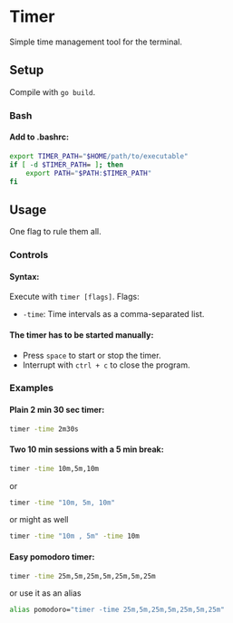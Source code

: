 # Timer
Simple time management tool for the terminal.

## Setup
Compile with `go build`.

### Bash

#### Add to .bashrc:
```bash
export TIMER_PATH="$HOME/path/to/executable"
if [ -d $TIMER_PATH= ]; then
    export PATH="$PATH:$TIMER_PATH"
fi
```

## Usage
One flag to rule them all.

### Controls

#### Syntax:
Execute with `timer [flags]`.
Flags:
- `-time`: Time intervals as a comma-separated list.

#### The timer has to be started manually:
- Press `space` to start or stop the timer.
- Interrupt with `ctrl + c` to close the program.

### Examples

#### Plain 2 min 30 sec timer:
```sh
timer -time 2m30s
```

#### Two 10 min sessions with a 5 min break:
```sh
timer -time 10m,5m,10m
```
or
```sh
timer -time "10m, 5m, 10m"
```
or might as well
```sh
timer -time "10m , 5m" -time 10m
```

#### Easy pomodoro timer:
```sh
timer -time 25m,5m,25m,5m,25m,5m,25m
```
or use it as an alias
```bash
alias pomodoro="timer -time 25m,5m,25m,5m,25m,5m,25m"
```
